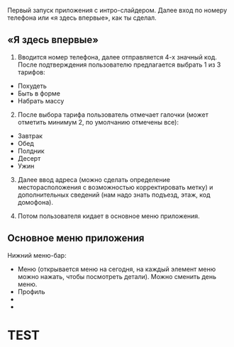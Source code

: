 Первый запуск приложения с интро-слайдером. Далее вход по номеру телефона или «я здесь впервые», как ты сделал.

## «Я здесь впервые»
1. Вводится номер телефона, далее отправляется 4-х значный код. После подтверждения пользователю предлагается выбрать 1 из 3 тарифов:
* Похудеть
* Быть в форме
* Набрать массу

2. После выбора тарифа пользователь отмечает галочки (может отметить минимум 2, по умолчанию отмечены все):
* Завтрак
* Обед
* Полдник
* Десерт
* Ужин

3. Далее ввод адреса (можно сделать определение месторасположения с возможностью корректировать метку) и дополнительных сведений (нам надо знать подъезд, этаж, код домофона).

4. Потом пользователя кидает в основное меню приложения.

## Основное меню приложения

Нижний меню-бар:
* Меню (открывается меню на сегодня, на каждый элемент меню можно нажать, чтобы посмотреть детали). Можно сменить день меню.
* Профиль
*
*
# TEST
